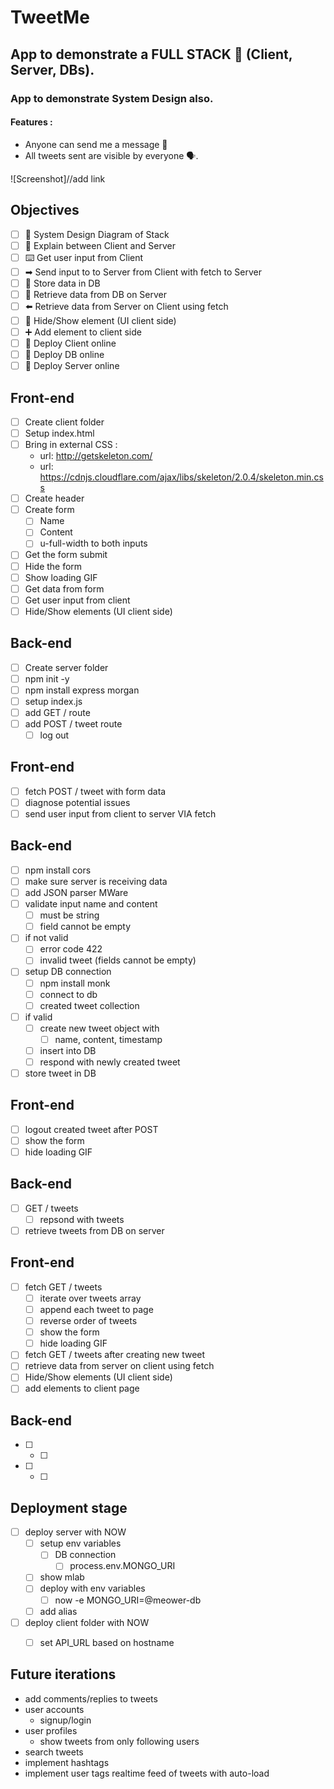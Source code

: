 # TweetMe
## App to demonstrate a FULL STACK 🥞 (Client, Server, DBs).
### App to demonstrate System Design also.

#### Features :
* Anyone can send me a message 📩
* All tweets sent are visible by everyone 🗣.

![Screenshot]//add link


## Objectives

* [ ] 📝 System Design Diagram of Stack
* [ ] 🔎 Explain between Client and Server
* [ ] ⌨️ Get user input from Client
* [ ] ➡ Send input to to Server from Client with fetch to Server
* [ ] 📀 Store data in DB
* [ ] 🔎 Retrieve data from DB on Server 
* [ ] ⬅️ Retrieve data from Server on Client using fetch
* [ ] 🙈 Hide/Show element (UI client side)
* [ ] ➕ Add element to client side
* [ ] 🚀 Deploy Client online
* [ ] 🚀 Deploy DB online
* [ ] 🚀 Deploy Server online

## Front-end

* [ ] Create client folder
* [ ] Setup index.html
* [ ] Bring in external CSS :
  * url: http://getskeleton.com/
  * url: https://cdnjs.cloudflare.com/ajax/libs/skeleton/2.0.4/skeleton.min.css
* [ ] Create header
* [ ] Create form
  * [ ] Name
  * [ ] Content
  * [ ] u-full-width to both inputs
* [ ] Get the form submit
* [ ] Hide the form
* [ ] Show loading GIF
* [ ] Get data from form
* [ ] Get user input from client
* [ ] Hide/Show elements (UI client side)

## Back-end

* [ ] Create server folder
* [ ] npm init -y
* [ ] npm install express morgan
* [ ] setup index.js
* [ ] add GET / route
* [ ] add POST / tweet route
  * [ ] log out

## Front-end

* [ ] fetch POST / tweet with form data
* [ ] diagnose potential issues
* [ ] send user input from client to server VIA fetch

## Back-end

* [ ] npm install cors
* [ ] make sure server is receiving data
* [ ] add JSON parser MWare
* [ ] validate input name and content
  * [ ] must be string
  * [ ] field cannot be empty
* [ ] if not valid
  * [ ] error code 422
  * [ ] invalid tweet (fields cannot be empty)
* [ ] setup DB connection
  * [ ] npm install monk
  * [ ] connect to db
  * [ ] created tweet collection
* [ ] if valid
  * [ ] create new tweet object with
    * [ ] name, content, timestamp
  * [ ] insert into DB
  * [ ] respond with newly created tweet
* [ ] store tweet in DB

## Front-end

* [ ] logout created tweet after POST
* [ ] show the form
* [ ] hide loading GIF

## Back-end

* [ ] GET / tweets
  * [ ] repsond with tweets
* [ ] retrieve tweets from DB on server

## Front-end

* [ ] fetch GET / tweets
  * [ ] iterate over tweets array
  * [ ] append each tweet to page
  * [ ] reverse order of tweets
  * [ ] show the form
  * [ ] hide loading GIF
* [ ] fetch GET / tweets after creating new tweet
* [ ] retrieve data from server on client using fetch
* [ ] Hide/Show elements (UI client side)
* [ ] add elements to client page

## Back-end

* [ ]
  * [ ]
* [ ]
  * [ ]

## Deployment stage

* [ ] deploy server with NOW
  * [ ] setup env variables
    * [ ] DB connection
      * [ ] process.env.MONGO_URI 
  * [ ] show mlab
  * [ ] deploy with env variables
    * [ ] now -e MONGO_URI=@meower-db
  * [ ] add alias  
* [ ] deploy client folder with NOW
  * [ ] set API_URL based on hostname


## Future iterations

* add comments/replies to tweets
* user accounts
  * signup/login
* user profiles
  * show tweets from only following users
* search tweets
* implement hashtags
* implement user tags
realtime feed of tweets with auto-load
